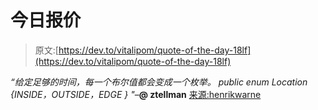 # 今日报价

> 原文:[https://dev.to/vitalipom/quote-of-the-day-18lf](https://dev.to/vitalipom/quote-of-the-day-18lf)

*“给定足够的时间，每一个布尔值都会变成一个枚举。
public enum Location {INSIDE，OUTSIDE，EDGE } "*–**@ ztellman**
[来源:henrikwarne](https://henrikwarne.com/2019/04/03/more-good-programming-quotes-part-3/amp/)